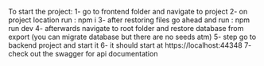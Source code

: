 To start the project:
1- go to frontend folder and navigate to project
2- on project location run : npm i
3- after restoring files go ahead and run : npm run dev
4- afterwards navigate to root folder and restore database from export (you can migrate database but there are no seeds atm)
5- step go to backend project and start it 
6- it should start at https://localhost:44348
7- check out the swagger for api documentation